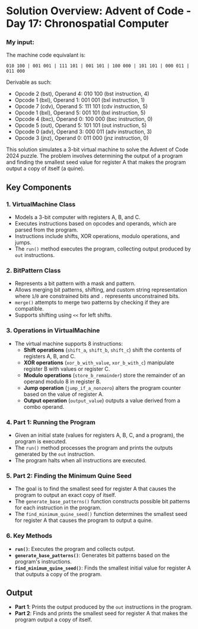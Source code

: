# Solution Overview: Advent of Code - Day 17: Chronospatial Computer

### My input:
The machine code equivalant is:
```angular2html
010 100 | 001 001 | 111 101 | 001 101 | 100 000 | 101 101 | 000 011 | 011 000
```
Derivable as such:
- Opcode 2 (bst), Operand 4: 010 100 (bst instruction, 4)
- Opcode 1 (bxl), Operand 1: 001 001 (bxl instruction, 1)
- Opcode 7 (cdv), Operand 5: 111 101 (cdv instruction, 5)
- Opcode 1 (bxl), Operand 5: 001 101 (bxl instruction, 5)
- Opcode 4 (bxc), Operand 0: 100 000 (bxc instruction, 0)
- Opcode 5 (out), Operand 5: 101 101 (out instruction, 5)
- Opcode 0 (adv), Operand 3: 000 011 (adv instruction, 3)
- Opcode 3 (jnz), Operand 0: 011 000 (jnz instruction, 0)


This solution simulates a 3-bit virtual machine to solve the Advent of Code 2024 puzzle. The problem involves determining the output of a program and finding the smallest seed value for register A that makes the program output a copy of itself (a quine).

## Key Components

### 1. **VirtualMachine Class**
- Models a 3-bit computer with registers A, B, and C.
- Executes instructions based on opcodes and operands, which are parsed from the program.
- Instructions include shifts, XOR operations, modulo operations, and jumps.
- The `run()` method executes the program, collecting output produced by `out` instructions.

### 2. **BitPattern Class**
- Represents a bit pattern with a mask and pattern.
- Allows merging bit patterns, shifting, and custom string representation where `1`/`0` are constrained bits and `.` represents unconstrained bits.
- `merge()` attempts to merge two patterns by checking if they are compatible.
- Supports shifting using `<<` for left shifts.

### 3. **Operations in VirtualMachine**
- The virtual machine supports 8 instructions:
    - **Shift operations** (`shift_a`, `shift_b`, `shift_c`) shift the contents of registers A, B, and C.
    - **XOR operations** (`xor_b_with_value`, `xor_b_with_c`) manipulate register B with values or register C.
    - **Modulo operations** (`store_b_remainder`) store the remainder of an operand modulo 8 in register B.
    - **Jump operation** (`jump_if_a_nonzero`) alters the program counter based on the value of register A.
    - **Output operation** (`output_value`) outputs a value derived from a combo operand.

### 4. **Part 1: Running the Program**
- Given an initial state (values for registers A, B, C, and a program), the program is executed.
- The `run()` method processes the program and prints the outputs generated by the `out` instruction.
- The program halts when all instructions are executed.

### 5. **Part 2: Finding the Minimum Quine Seed**
- The goal is to find the smallest seed for register A that causes the program to output an exact copy of itself.
- The `generate_base_patterns()` function constructs possible bit patterns for each instruction in the program.
- The `find_minimum_quine_seed()` function determines the smallest seed for register A that causes the program to output a quine.

### 6. **Key Methods**
- **`run()`**: Executes the program and collects output.
- **`generate_base_patterns()`**: Generates bit patterns based on the program's instructions.
- **`find_minimum_quine_seed()`**: Finds the smallest initial value for register A that outputs a copy of the program.

## Output
- **Part 1**: Prints the output produced by the `out` instructions in the program.
- **Part 2**: Finds and prints the smallest seed for register A that makes the program output a copy of itself.

